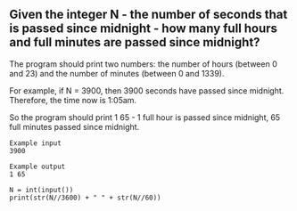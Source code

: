 ## Given the integer N - the number of seconds that is passed since midnight - how many full hours and full minutes are passed since midnight?

The program should print two numbers: the number of hours (between 0 and 23) and the number of minutes (between 0 and 1339).

For example, if N = 3900, then 3900 seconds have passed since midnight. 
Therefore, the time now is 1:05am. 

So the program should print 1 65 - 1 full hour is passed since midnight, 65 full minutes passed since midnight.  

```
Example input
3900

Example output
1 65
```

```
N = int(input())
print(str(N//3600) + " " + str(N//60))
```
